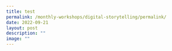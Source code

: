 ```yaml
---
title: test
permalink: /monthly-workshops/digital-storytelling/permalink/
date: 2022-09-21
layout: post
description: ""
image: ""
---
```

